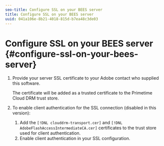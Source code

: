 ```yaml
---
seo-title: Configure SSL on your BEES server
title: Configure SSL on your BEES server
uuid: 041a106e-8b21-4018-815d-b7ea48c3de03
---
```


# Configure SSL on your BEES server {#configure-ssl-on-your-bees-server}

1. Provide your server SSL certificate to your Adobe contact who supplied this software.

   The certificate will be added as a trusted certificate to the  Primetime Cloud DRM trust store.
1. To enable client authentication for the SSL connection (disabled in this version):
   1. Add the `[!DNL clouddrm-transport.cer]` and `[!DNL AdobeFlashAccessIntermediateCA.cer]` certificates to the trust store used for client authentication.
   1. Enable client authentication in your SSL configuration.
